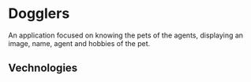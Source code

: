 Dogglers 
==================================

An application focused on knowing the pets of the agents, displaying an image, name, agent and hobbies of the pet.

Vechnologies
------------


